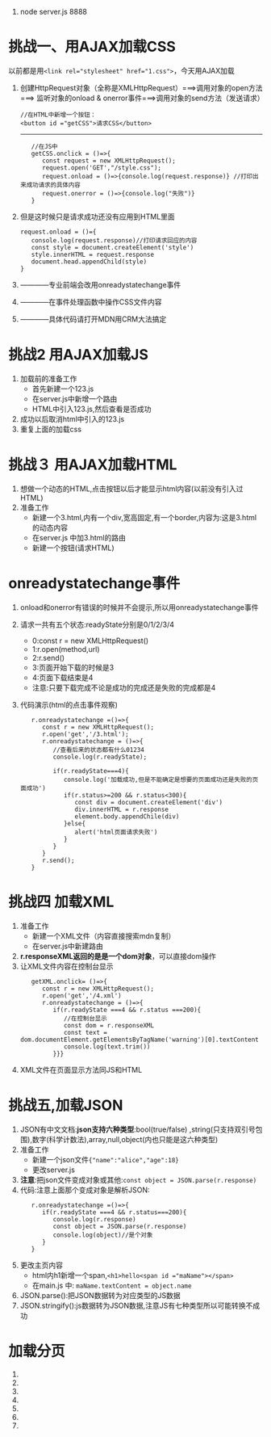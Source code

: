 1. node server.js 8888
# 挑战一、用AJAX加载CSS
   以前都是用`<link rel="stylesheet" href="1.css">`，今天用AJAX加载
1. 创建HttpRequest对象（全称是XMLHttpRequest）===>调用对象的open方法===> 监听对象的onload & onerror事件===>调用对象的send方法（发送请求）

    ```
   //在HTML中新增一个按钮：
   <button id ="getCSS">请求CSS</button>
   ```
   ---
   ```
      //在JS中
      getCSS.onclick = ()=>{
         const request = new XMLHttpRequest();
         request.open('GET',"/style.css");
         request.onload = ()=>{console.log(request.response)} //打印出来成功请求的具体内容
         request.onerror = ()=>{console.log("失败")}
      }
   ```
3. 但是这时候只是请求成功还没有应用到HTML里面
   ```
   request.onload = ()={
      console.log(request.response)//打印请求回应的内容
      const style = document.createElement('style')
      style.innerHTML = request.response
      document.head.appendChild(style)
   }
   ```
4. ————专业前端会改用onreadystatechange事件
5. ————在事件处理函数中操作CSS文件内容
6. ————具体代码请打开MDN用CRM大法搞定


# 挑战2 用AJAX加载JS
1. 加载前的准备工作
   - 首先新建一个123.js
   - 在server.js中新增一个路由
   - HTML中引入123.js,然后查看是否成功
2. 成功以后取消html中引入的123.js
3. 重复上面的加载css

# 挑战３ 用AJAX加载HTML
1. 想做一个动态的HTML,点击按钮以后才能显示html内容(以前没有引入过HTML)
2. 准备工作
   - 新建一个3.html,内有一个div,宽高固定,有一个border,内容为:这是3.html的动态内容
   - 在server.js 中加3.html的路由
   - 新建一个按钮(请求HTML) 
# onreadystatechange事件
1. onload和onerror有错误的时候并不会提示,所以用onreadystatechange事件
2. 请求一共有五个状态:readyState分别是0/1/2/3/4
   - 0:const r = new XMLHttpRequest()
   - 1:r.open(method,url)
   - 2:r.send()
   - 3:页面开始下载的时候是3
   - 4:页面下载结束是4
   - 注意:只要下载完成不论是成功的完成还是失败的完成都是4 

3. 代码演示(html的点击事件观察)
   ```
      r.onreadystatechange =()=>{
         const r = new XMLHttpRequest();
         r.open('get','/3.html');
         r.onreadystatechange = ()=>{
            //查看后来的状态都有什么01234
            console.log(r.readyState);

            if(r.readyState===4){
               console.log('加载成功,但是不能确定是想要的页面成功还是失败的页面成功')
               if(r.status>=200 && r.status<300){
                  const div = document.createElement('div')
                  div.innerHTML = r.response
                  element.body.appendChile(div)
               }else{
                  alert('html页面请求失败')
               }
            }
         }
         r.send();
      }
   ```
# 挑战四 加载XML
1. 准备工作
   - 新建一个XML文件（内容直接搜索mdn复制）
   -  在server.js中新建路由
2. **r.responseXML返回的是是一个dom对象**，可以直接dom操作
3. 让XML文件内容在控制台显示
   ```
      getXML.onclick= ()=>{
         const r = new XMLHttpRequest();
         r.open('get','/4.xml')
         r.onreadystatechange = ()=>{
            if(r.readyState ===4 && r.status ===200){
               //在控制台显示
               const dom = r.responseXML
               const text = dom.documentElement.getElementsByTagName('warning')[0].textContent
               console.log(text.trim())
            }}}
   ```
4. XML文件在页面显示方法同JS和HTML 
#  挑战五,加载JSON
1. JSON有中文文档:**json支持六种类型**:bool(true/false) ,string(只支持双引号包围),数字(科学计数法),array,null,object(内也只能是这六种类型)
2. 准备工作
   - 新建一个json文件`{"name":"alice","age":18}`
   - 更改server.js 
3. **注意**:把json文件变成对象或其他:`const object = JSON.parse(r.response)`
4. 代码:注意上面那个变成对象是解析JSON:
   ```
      r.onreadystatechange =()=>{
         if(r.readyState ===4 && r.status===200){
            console.log(r.response)
            const object = JSON.parse(r.response)
            console.log(object)//是个对象
         } 
      }
   ```
5. 更改主页内容
   - html内h1新增一个span,`<h1>hello<span id ="maName"></span>` 
   - 在main.js 中:   `maName.textContent = object.name`
6. JSON.parse():把JSON数据转为对应类型的JS数据
7. JSON.stringify():js数据转为JSON数据,注意JS有七种类型所以可能转换不成功

# 加载分页
1. 
2. 
3. 
4. 
5. 
6. 
7. 










